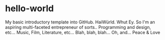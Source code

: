 # hello-world
My basic introductory template into GitHub. HaiWürld. Whut Ey.
So I'm an aspiring multi-faceted entrepreneur of sorts..
Programming and design, etc...
Music, Film, Literature, etc...
Blah, blah, blah...
Oh, and...
Peace & Love
